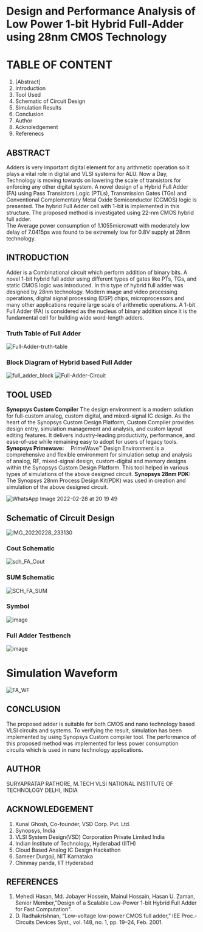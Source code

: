 # Design and Performance Analysis of Low Power 1-bit Hybrid Full-Adder using 28nm CMOS Technology
# TABLE OF CONTENT
1. [Abstract]
2. Introduction
3. Tool Used
4. Schematic of Circuit Design
5. Simulation Results 
6. Conclusion
7. Author
8. Acknoledgement
9. Referenecs
## ABSTRACT
Adders is very important digital element for any arithmetic operation so it plays a vital role in digital and VLSI systems for ALU.
Now a Day, Technology is moving towards on lowering the scale of transistors for enforcing any other digital system. A novel design of a 
Hybrid Full Adder (FA) using Pass Transistors Logic (PTLs), Transmission Gates (TGs) and Conventional Complementary Metal Oxide Semiconductor (CCMOS) logic is presented.
The hybrid Full Adder cell with 1-bit is implemented in this structure. The proposed method is investigated using 22-nm CMOS hybrid full adder.  
The Average power consumption of 1.1055microwatt with moderately low delay of 7.0415ps was found to be extremely low for 0.8V supply at 28nm technology.
## INTRODUCTION
Adder is a Combinational circuit which perform addition of binary bits. A novel 1-bit hybrid full adder using different types of gates like PTs, TGs, and static CMOS logic was 
introduced. In this type of hybrid full adder was designed by 28nm technology. Modern image and video processing operations, digital signal processing (DSP) chips, microprocessors and many other applications require large scale of arithmetic operations. A 1-bit Full Adder (FA) is considered as the nucleus of binary addition since it is the 
fundamental cell for building wide word-length adders.
### Truth Table of Full Adder

![Full-Adder-truth-table](https://user-images.githubusercontent.com/100580614/156002144-9adc7e2e-4937-4f48-a32a-bb2ab5fef0b0.png)
 
### Block Diagram of Hybrid based Full Adder

![full_adder_block](https://user-images.githubusercontent.com/100580614/156003211-d45e051b-9d80-43ab-ace5-d10b4c238113.PNG)
![Full-Adder-Circuit](https://user-images.githubusercontent.com/100580614/156028686-da58301e-2f79-4a29-bf82-dcbe4f298c4d.png)

## TOOL USED
**Synopsys Custom Compiler** The design environment is a modern solution for full-custom analog, custom digital, and mixed-signal IC design. As the heart of the Synopsys Custom  Design Platform, Custom Compiler provides design entry, simulation management and analysis, and custom layout editing features. It delivers industry-leading productivity, performance, and ease-of-use while remaining easy to adopt for users of legacy tools.
**Synopsys Primewave:**  PrimeWave™ Design Environment is a comprehensive and flexible environment for simulation setup and analysis of analog, RF, mixed-signal design, custom-digital and memory designs within the Synopsys Custom Design Platform. This tool helped in various types of simulations of the above designed circuit.
**Synopsys 28nm PDK:**  The Synopsys 28nm Process Design Kit(PDK) was used in creation and simulation of the above designed circuit.

![WhatsApp Image 2022-02-28 at 20 19 49](https://user-images.githubusercontent.com/100580614/156004024-c0c2ddbd-a31b-4726-b1cf-875f7eafd81a.jpeg)

## Schematic of Circuit Design

![IMG_20220228_233130](https://user-images.githubusercontent.com/100580614/156034638-7fab40fc-115b-4c3a-a107-9ae0896332bd.jpg)

 ### Cout Schematic 

![sch_FA_Cout](https://user-images.githubusercontent.com/100580614/156004936-ba2fb129-02d9-4913-b7c1-9a757be9d607.PNG)

### SUM Schematic 

![SCH_FA_SUM](https://user-images.githubusercontent.com/100580614/156005228-2047bc38-bf53-45e1-95d9-ba1d5650fd28.PNG)

### Symbol 

![image](https://user-images.githubusercontent.com/100580614/156029743-a910236b-cf81-4c49-8ba9-e2be7084bb12.png)

### Full Adder Testbench 

![image](https://user-images.githubusercontent.com/100580614/156005665-ff9d4fcb-dcdf-4b3b-a63d-7518053b7b7a.png)

# Simulation Waveform 

![FA_WF](https://user-images.githubusercontent.com/100580614/156026079-77213b9d-7515-4c77-8586-a87e999ec38a.PNG)

 ## CONCLUSION
 The proposed adder is suitable for both CMOS and nano technology based VLSI circuits and systems.
 To verifying the result, simulation has been implemented by using Synopsys Custom compiler tool. 
 The performance of this proposed method was implemented for less power consumption circuits which is used in nano technology applications.

## AUTHOR
SURYAPRATAP RATHORE, M.TECH VLSI 
NATIONAL INSTITUTE OF TECHNOLOGY DELHI, INDIA

## ACKNOWLEDGEMENT 
1. Kunal Ghosh, Co-founder, VSD Corp. Pvt. Ltd. 
2. Synopsys, India
3. VLSI System Design(VSD) Corporation Private Limited India
4. Indian Institute of Technology, Hyderabad (IITH)
5. Cloud Based Analog IC Design Hackathon
6. Sameer Durgoji, NIT Karnataka
7. Chinmay panda, IIT Hyderabad

## REFERENCES

1. Mehedi Hasan, Md. Jobayer Hossein, Mainul Hossain, Hasan U. Zaman, Senior Member,"Design of a Scalable Low-Power 1-bit Hybrid Full Adder for Fast Computation".
2. D. Radhakrishnan, “Low-voltage low-power CMOS full adder,” IEE Proc.-Circuits Devices Syst., vol. 148, no. 1, pp. 19–24, Feb. 2001.


